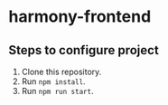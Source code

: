# harmony-frontend

## Steps to configure project

1. Clone this repository.
2. Run `npm install`.
3. Run `npm run start`.
